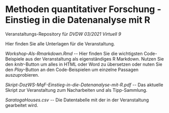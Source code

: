 # Methoden quantitativer Forschung - Einstieg in die Datenanalyse mit R 

Veranstaltungs-Repository für *DVDW 03/2021 Virtuell 9*

Hier finden Sie alle Unterlagen für die Veranstaltung.

*Workshop-Als-Rmarkdown.Rmd* -- Hier finden Sie die wichtigsten Code-Beispiele aus der Veranstaltung als eigenständiges R Markdown. Nutzen Sie den *knitr*-Button um alles in HTML oder Word zu übersetzen oder nuten Sie den *Play*-Button an den Code-Beispielen um einzelne Passagen auszuprobieren.

*Skript-DozWS-MqF-Einstieg-in-die-Datenanalyse-mit-R.pdf* -- Das aktuelle Skript zur Veranstaltung zum Nacharbeiten und als Tipp-Sammlung.

*SaratogaHouses.csv* -- Die Datentabelle mit der in der Veranstaltung gearbeitet wird.
